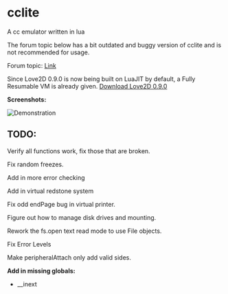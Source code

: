 cclite
======

A cc emulator written in lua

The forum topic below has a bit outdated and buggy version of cclite and is not recommended for usage.

Forum topic: [Link](http://www.computercraft.info/forums2/index.php?/topic/13445-lightweight-cc-emulator-download-now/)

Since Love2D 0.9.0 is now being built on LuaJIT by default, a Fully Resumable VM is already given. [Download Love2D 0.9.0](http://love2d.org/)

**Screenshots:**

![Demonstration](http://i.imgur.com/rcwxN8M.png)

TODO:
-----

Verify all functions work, fix those that are broken.

Fix random freezes.

Add in more error checking

Add in virtual redstone system

Fix odd endPage bug in virtual printer.

Figure out how to manage disk drives and mounting.

Rework the fs.open text read mode to use File objects.

Fix Error Levels

Make peripheralAttach only add valid sides.

**Add in missing globals:**

  * __inext
